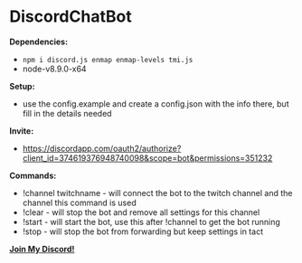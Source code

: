 # DiscordChatBot

**Dependencies:**
* ```npm i discord.js enmap enmap-levels tmi.js```
* node-v8.9.0-x64

**Setup:**
* use the config.example and create a config.json with the info there, but fill in the details needed

**Invite:**
* https://discordapp.com/oauth2/authorize?client_id=374619376948740098&scope=bot&permissions=351232

**Commands:**
* !channel twitchname - will connect the bot to the twitch channel and the channel this command is used
* !clear - will stop the bot and remove all settings for this channel
* !start - will start the bot, use this after !channel to get the bot running
* !stop - will stop the bot from forwarding but keep settings in tact

**[Join My Discord!](https://discord.gg/tZNvEsZ)**

